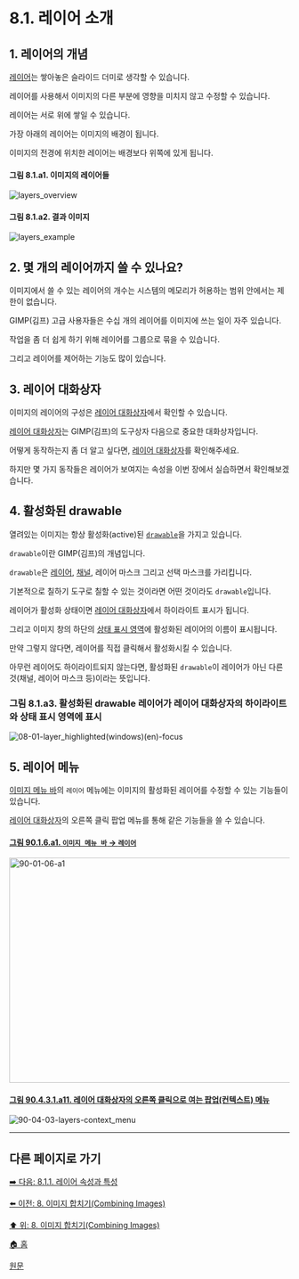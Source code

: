# 8.1. 레이어 소개

<a id="08-01-s1"></a>

## 1. 레이어의 개념
[레이어](./19-glossaryx-layer.md)는 쌓아놓은 슬라이드 더미로 생각할 수 있습니다. 

레이어를 사용해서 이미지의 다른 부분에 영향을 미치지 않고 수정할 수 있습니다. 

레이어는 서로 위에 쌓일 수 있습니다. 

가장 아래의 레이어는 이미지의 배경이 됩니다. 

이미지의 전경에 위치한 레이어는 배경보다 위쪽에 있게 됩니다.

#### 그림 8.1.a1. 이미지의 레이어들
![layers_overview](https://github.com/wonder13662/gimp/assets/15767104/21268812-0bff-4a6e-b431-f630dcb2d2e2)

#### 그림 8.1.a2. 결과 이미지
![layers_example](https://github.com/wonder13662/gimp/assets/15767104/c898cb64-8208-4d31-bf08-b214d9d88b00)

<a id="08-01-s2"></a>

## 2. 몇 개의 레이어까지 쓸 수 있나요?
이미지에서 쓸 수 있는 레이어의 개수는 시스템의 메모리가 허용하는 범위 안에서는 제한이 없습니다. 

GIMP(김프) 고급 사용자들은 수십 개의 레이어를 이미지에 쓰는 일이 자주 있습니다. 

작업을 좀 더 쉽게 하기 위해 레이어를 그룹으로 묶을 수 있습니다. 

그리고 레이어를 제어하는 기능도 많이 있습니다.

<a id="08-01-s3"></a>

## 3. 레이어 대화상자
이미지의 레이어의 구성은 [레이어 대화상자](./15-02-01-00-layers_dialog.md)에서 확인할 수 있습니다. 

[레이어 대화상자](./15-02-01-00-layers_dialog.md)는 GIMP(김프)의 도구상자 다음으로 중요한 대화상자입니다. 

어떻게 동작하는지 좀 더 알고 싶다면, [레이어 대화상자](./15-02-01-00-layers_dialog.md)를 확인해주세요. 

하지만 몇 가지 동작들은 레이어가 보여지는 속성을 이번 장에서 실습하면서 확인해보겠습니다.

<a id="08-01-s4"></a>

## 4. 활성화된 drawable
열려있는 이미지는 항상 활성화(active)된 [`drawable`](./19-glossaryx-drawable.md)을 가지고 있습니다. 

`drawable`이란 GIMP(김프)의 개념입니다. 

`drawable`은 [레이어](./19-glossaryx-layer.md), [채널](./19-glossaryx-channel.md), 레이어 마스크 그리고 선택 마스크를 가리킵니다. 

기본적으로 칠하기 도구로 칠할 수 있는 것이라면 어떤 것이라도 `drawable`입니다. 

레이어가 활성화 상태이면 [레이어 대화상자](./15-02-01-00-layers_dialog.md)에서 하이라이트 표시가 됩니다. 

그리고 이미지 창의 하단의 [상태 표시 영역](./03-02-04-09-status-area.md#90-05-09-a111)에 활성화된 레이어의 이름이 표시됩니다. 

만약 그렇지 않다면, 레이어를 직접 클릭해서 활성화시킬 수 있습니다.

아무런 레이어도 하이라이트되지 않는다면, 활성화된 `drawable`이 레이어가 아닌 다른 것(채널, 레이어 마스크 등)이라는 뜻입니다.

### 그림 8.1.a3. 활성화된 drawable 레이어가 레이어 대화상자의 하이라이트와 상태 표시 영역에 표시
![08-01-layer_highlighted(windows)(en)-focus](https://github.com/wonder13662/gimp/assets/15767104/4bee9406-fe84-4143-9d8f-cc8f0ce53d1e)

<a id="08-01-s5"></a>

## 5. 레이어 메뉴
[이미지 메뉴 바](./19-glossaryx-image_menu_bar.md)의 `레이어` 메뉴에는 이미지의 활성화된 레이어를 수정할 수 있는 기능들이 있습니다.

[레이어 대화상자](./15-02-01-00-layers_dialog.md)의 오른쪽 클릭 팝업 메뉴를 통해 같은 기능들을 쓸 수 있습니다.

<a id="90-01-06-a1"></a>

#### [그림 90.1.6.a1. `이미지 메뉴 바` → `레이어`](./90-01-06-00-layer.md#90-01-06-a1)
<img width="849" height="404" alt="90-01-06-a1" src="https://github.com/user-attachments/assets/8f389cf0-3908-4797-9fcb-1f6673119e5a" />

<a id="90-04-03-01-a11"></a>

#### [그림 90.4.3.1.a11. 레이어 대화상자의 오른쪽 클릭으로 여는 팝업(컨텍스트) 메뉴](./90-04-0003-001-000-context_menu.md#90-04-03-01-a11)
![90-04-03-layers-context_menu](https://github.com/wonder13662/gimp/assets/15767104/8af04c42-4bdb-42f1-a95e-7f870b07b11b)

***

## 다른 페이지로 가기

[➡️ 다음: 8.1.1. 레이어 속성과 특성](./08-01-01-00-layer_properties.md)

[⬅️ 이전: 8. 이미지 합치기(Combining Images)](./08-00-combining-images.md)

[⬆️ 위: 8. 이미지 합치기(Combining Images)](./08-00-combining-images.md)

[🏠 홈](./00-home.md)

[원문](https://docs.gimp.org/2.10/ko/gimp-image-combining.html)
